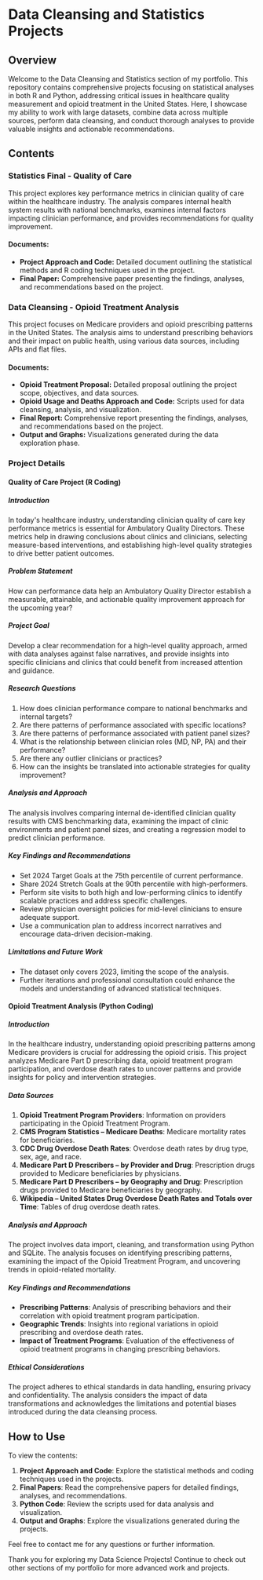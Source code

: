 # Data Cleansing and Statistics Projects

## Overview

Welcome to the Data Cleansing and Statistics section of my portfolio. This repository contains comprehensive projects focusing on statistical analyses in both R and Python, addressing critical issues in healthcare quality measurement and opioid treatment in the United States. Here, I showcase my ability to work with large datasets, combine data across multiple sources, perform data cleansing, and conduct thorough analyses to provide valuable insights and actionable recommendations.

## Contents

### Statistics Final - Quality of Care

This project explores key performance metrics in clinician quality of care within the healthcare industry. The analysis compares internal health system results with national benchmarks, examines internal factors impacting clinician performance, and provides recommendations for quality improvement.

#### Documents:

- **Project Approach and Code:** Detailed document outlining the statistical methods and R coding techniques used in the project.
- **Final Paper:** Comprehensive paper presenting the findings, analyses, and recommendations based on the project.

### Data Cleansing - Opioid Treatment Analysis

This project focuses on Medicare providers and opioid prescribing patterns in the United States. The analysis aims to understand prescribing behaviors and their impact on public health, using various data sources, including APIs and flat files.

#### Documents:

- **Opioid Treatment Proposal:** Detailed proposal outlining the project scope, objectives, and data sources.
- **Opioid Usage and Deaths Approach and Code:** Scripts used for data cleansing, analysis, and visualization.
- **Final Report:** Comprehensive report presenting the findings, analyses, and recommendations based on the project.
- **Output and Graphs:** Visualizations generated during the data exploration phase.

### Project Details

#### Quality of Care Project (R Coding)

##### Introduction

In today's healthcare industry, understanding clinician quality of care key performance metrics is essential for Ambulatory Quality Directors. These metrics help in drawing conclusions about clinics and clinicians, selecting measure-based interventions, and establishing high-level quality strategies to drive better patient outcomes.

##### Problem Statement

How can performance data help an Ambulatory Quality Director establish a measurable, attainable, and actionable quality improvement approach for the upcoming year?

##### Project Goal

Develop a clear recommendation for a high-level quality approach, armed with data analyses against false narratives, and provide insights into specific clinicians and clinics that could benefit from increased attention and guidance.

##### Research Questions

1. How does clinician performance compare to national benchmarks and internal targets?
2. Are there patterns of performance associated with specific locations?
3. Are there patterns of performance associated with patient panel sizes?
4. What is the relationship between clinician roles (MD, NP, PA) and their performance?
5. Are there any outlier clinicians or practices?
6. How can the insights be translated into actionable strategies for quality improvement?

##### Analysis and Approach

The analysis involves comparing internal de-identified clinician quality results with CMS benchmarking data, examining the impact of clinic environments and patient panel sizes, and creating a regression model to predict clinician performance.

##### Key Findings and Recommendations

- Set 2024 Target Goals at the 75th percentile of current performance.
- Share 2024 Stretch Goals at the 90th percentile with high-performers.
- Perform site visits to both high and low-performing clinics to identify scalable practices and address specific challenges.
- Review physician oversight policies for mid-level clinicians to ensure adequate support.
- Use a communication plan to address incorrect narratives and encourage data-driven decision-making.

##### Limitations and Future Work

- The dataset only covers 2023, limiting the scope of the analysis.
- Further iterations and professional consultation could enhance the models and understanding of advanced statistical techniques.

#### Opioid Treatment Analysis (Python Coding)

##### Introduction

In the healthcare industry, understanding opioid prescribing patterns among Medicare providers is crucial for addressing the opioid crisis. This project analyzes Medicare Part D prescribing data, opioid treatment program participation, and overdose death rates to uncover patterns and provide insights for policy and intervention strategies.

##### Data Sources

1. **Opioid Treatment Program Providers**: Information on providers participating in the Opioid Treatment Program.
2. **CMS Program Statistics – Medicare Deaths**: Medicare mortality rates for beneficiaries.
3. **CDC Drug Overdose Death Rates**: Overdose death rates by drug type, sex, age, and race.
4. **Medicare Part D Prescribers – by Provider and Drug**: Prescription drugs provided to Medicare beneficiaries by physicians.
5. **Medicare Part D Prescribers – by Geography and Drug**: Prescription drugs provided to Medicare beneficiaries by geography.
6. **Wikipedia – United States Drug Overdose Death Rates and Totals over Time**: Tables of drug overdose death rates.

##### Analysis and Approach

The project involves data import, cleaning, and transformation using Python and SQLite. The analysis focuses on identifying prescribing patterns, examining the impact of the Opioid Treatment Program, and uncovering trends in opioid-related mortality.

##### Key Findings and Recommendations

- **Prescribing Patterns**: Analysis of prescribing behaviors and their correlation with opioid treatment program participation.
- **Geographic Trends**: Insights into regional variations in opioid prescribing and overdose death rates.
- **Impact of Treatment Programs**: Evaluation of the effectiveness of opioid treatment programs in changing prescribing behaviors.

##### Ethical Considerations

The project adheres to ethical standards in data handling, ensuring privacy and confidentiality. The analysis considers the impact of data transformations and acknowledges the limitations and potential biases introduced during the data cleansing process.

## How to Use

To view the contents:

1. **Project Approach and Code**: Explore the statistical methods and coding techniques used in the projects.
2. **Final Papers**: Read the comprehensive papers for detailed findings, analyses, and recommendations.
3. **Python Code**: Review the scripts used for data analysis and visualization.
4. **Output and Graphs**: Explore the visualizations generated during the projects.

Feel free to contact me for any questions or further information.

Thank you for exploring my Data Science Projects! Continue to check out other sections of my portfolio for more advanced work and projects.
